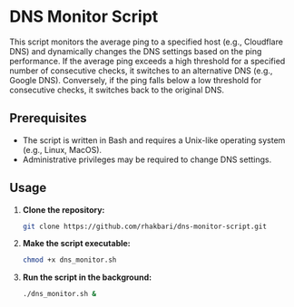 # DNS Monitor Script

This script monitors the average ping to a specified host (e.g., Cloudflare DNS) and dynamically changes the DNS settings based on the ping performance. If the average ping exceeds a high threshold for a specified number of consecutive checks, it switches to an alternative DNS (e.g., Google DNS). Conversely, if the ping falls below a low threshold for consecutive checks, it switches back to the original DNS.

## Prerequisites

- The script is written in Bash and requires a Unix-like operating system (e.g., Linux, MacOS).
- Administrative privileges may be required to change DNS settings.

## Usage

1. **Clone the repository:**

   ```bash
   git clone https://github.com/rhakbari/dns-monitor-script.git
   ```
  
2. **Make the script executable:**

   ```bash
   chmod +x dns_monitor.sh
   ```

3. **Run the script in the background:**
   ```bash
   ./dns_monitor.sh &
   ```
